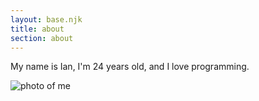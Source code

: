 ```yaml
---
layout: base.njk
title: about
section: about
---
```

My name is Ian, I'm 24 years old, and I love programming.

<img class="me-photo" src="{{ '/photos/me.png/' | url }}" alt="photo of me">

